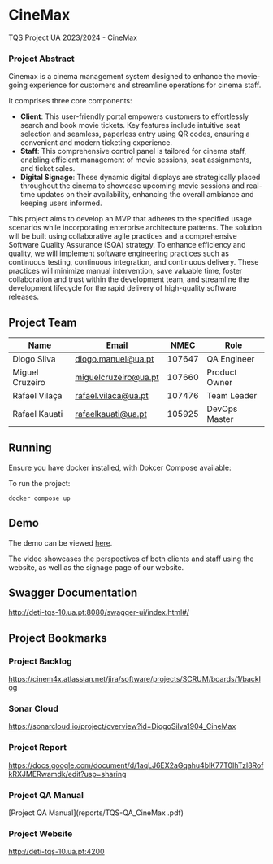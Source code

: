 # CineMax
TQS Project UA 2023/2024 - CineMax

### Project Abstract

Cinemax is a cinema management system designed to enhance the movie-going experience for customers and streamline operations for cinema staff.

It comprises three core components:

- **Client**: This user-friendly portal empowers customers to effortlessly search and book movie tickets. Key features include intuitive seat selection and seamless, paperless entry using QR codes, ensuring a convenient and modern ticketing experience.
- **Staff**: This comprehensive control panel is tailored for cinema staff, enabling efficient management of movie sessions, seat assignments, and ticket sales.
- **Digital Signage**: These dynamic digital displays are strategically placed throughout the cinema to showcase upcoming movie sessions and real-time updates on their availability, enhancing the overall ambiance and keeping users informed.

This project aims to develop an MVP that adheres to the specified usage scenarios while incorporating enterprise architecture patterns. The solution will be built using collaborative agile practices and a comprehensive Software Quality Assurance (SQA) strategy. To enhance efficiency and quality, we will implement software engineering practices such as continuous testing, continuous integration, and continuous delivery. These practices will minimize manual intervention, save valuable time, foster collaboration and trust within the development team, and streamline the development lifecycle for the rapid delivery of high-quality software releases.




## Project Team

| Name | Email | NMEC | Role |
| ---- | ----- | ---- | ---- |
| Diogo Silva | diogo.manuel@ua.pt | 107647 | QA Engineer |
| Miguel Cruzeiro | miguelcruzeiro@ua.pt | 107660 | Product Owner |
| Rafael Vilaça | rafael.vilaca@ua.pt | 107476 | Team Leader |
| Rafael Kauati | rafaelkauati@ua.pt | 105925 | DevOps Master |

## Running 
Ensure you have docker installed, with Dokcer Compose available:

To run the project:

```
docker compose up
```
  
## Demo

The demo can be viewed [here](https://youtu.be/2gMAwDJ-4PQ).

The video showcases the perspectives of both clients and staff using the website, as well as the signage page of our website.

## Swagger Documentation

http://deti-tqs-10.ua.pt:8080/swagger-ui/index.html#/

##  Project Bookmarks

### Project Backlog

https://cinem4x.atlassian.net/jira/software/projects/SCRUM/boards/1/backlog


### Sonar Cloud

https://sonarcloud.io/project/overview?id=DiogoSilva1904_CineMax

### Project Report

https://docs.google.com/document/d/1aqLJ6EX2aGqahu4blK77T0IhTzl8RofkRXJMERwamdk/edit?usp=sharing

### Project QA Manual

[Project QA Manual](reports/TQS-QA_CineMax .pdf)

### Project Website

http://deti-tqs-10.ua.pt:4200
